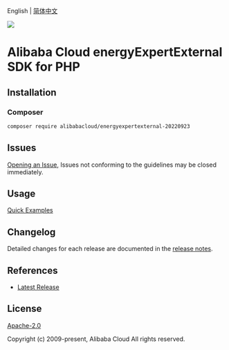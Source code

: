 English | [简体中文](README-CN.md)

![](https://aliyunsdk-pages.alicdn.com/icons/AlibabaCloud.svg)

# Alibaba Cloud energyExpertExternal SDK for PHP

## Installation

### Composer

```bash
composer require alibabacloud/energyexpertexternal-20220923
```

## Issues

[Opening an Issue](https://github.com/aliyun/alibabacloud-php-sdk/issues/new), Issues not conforming to the guidelines may be closed immediately.

## Usage

[Quick Examples](https://github.com/aliyun/alibabacloud-php-sdk/blob/master/docs/0-Examples-EN.md#quick-examples)

## Changelog

Detailed changes for each release are documented in the [release notes](./ChangeLog.txt).

## References

* [Latest Release](https://github.com/aliyun/alibabacloud-php-sdk/)

## License

[Apache-2.0](http://www.apache.org/licenses/LICENSE-2.0)

Copyright (c) 2009-present, Alibaba Cloud All rights reserved.
